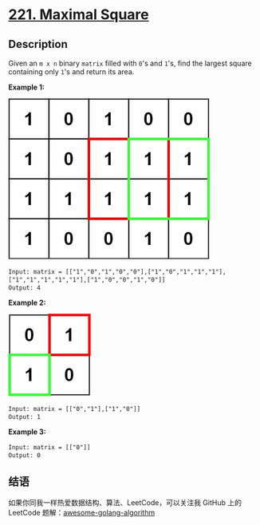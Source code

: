 # [221. Maximal Square][title]

## Description

Given an `m x n` binary `matrix` filled with `0`'s and `1`'s, find the largest square containing only `1`'s and return its area.

**Example 1:**  

![example1](./max1grid.jpeg)

```
Input: matrix = [["1","0","1","0","0"],["1","0","1","1","1"],["1","1","1","1","1"],["1","0","0","1","0"]]
Output: 4
```

**Example 2:**  

![example2](./max2grid.jpeg)

```
Input: matrix = [["0","1"],["1","0"]]
Output: 1
```

**Example 3:**

```
Input: matrix = [["0"]]
Output: 0
```

## 结语

如果你同我一样热爱数据结构、算法、LeetCode，可以关注我 GitHub 上的 LeetCode 题解：[awesome-golang-algorithm][me]

[title]: https://leetcode.com/problems/maximal-square/
[me]: https://github.com/kylesliu/awesome-golang-algorithm
